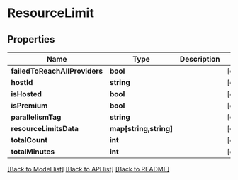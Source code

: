 # ResourceLimit

## Properties
Name | Type | Description | Notes
------------ | ------------- | ------------- | -------------
**failedToReachAllProviders** | **bool** |  | [optional] 
**hostId** | **string** |  | [optional] 
**isHosted** | **bool** |  | [optional] 
**isPremium** | **bool** |  | [optional] 
**parallelismTag** | **string** |  | [optional] 
**resourceLimitsData** | **map[string,string]** |  | [optional] 
**totalCount** | **int** |  | [optional] 
**totalMinutes** | **int** |  | [optional] 

[[Back to Model list]](../README.md#documentation-for-models) [[Back to API list]](../README.md#documentation-for-api-endpoints) [[Back to README]](../README.md)


